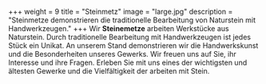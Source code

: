 +++
weight = 9
title = "Steinmetz"
image = "large.jpg"
description = "Steinmetze demonstrieren die traditionelle Bearbeitung von Naturstein mit Handwerkzeugen."
+++
Wir **Steinemetze** arbeiten Werkstücke aus Naturstein. Durch traditionelle Bearbeitung mit Handwerkzeugen ist jedes Stück ein Unikat. An unserem Stand demonstrieren wir die Handwerkskunst und die Besonderheiten unseres Gewerks. Wir freuen uns auf Sie, ihr Interesse und ihre Fragen. Erleben Sie mit uns eines der wichtigsten und ältesten Gewerke und die Vielfältigkeit der arbeiten mit Stein.
